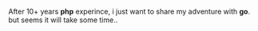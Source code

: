 After 10+ years **php** experince, i just want to share my adventure with **go**. but seems it will take some time..

